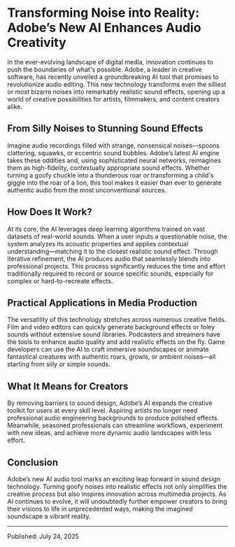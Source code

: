 # Transforming Noise into Reality: Adobe’s New AI Enhances Audio Creativity

In the ever-evolving landscape of digital media, innovation continues to push the boundaries of what's possible. Adobe, a leader in creative software, has recently unveiled a groundbreaking AI tool that promises to revolutionize audio editing. This new technology transforms even the silliest or most bizarre noises into remarkably realistic sound effects, opening up a world of creative possibilities for artists, filmmakers, and content creators alike.

## From Silly Noises to Stunning Sound Effects

Imagine audio recordings filled with strange, nonsensical noises—spoons clattering, squawks, or eccentric sound bubbles. Adobe’s latest AI engine takes these oddities and, using sophisticated neural networks, reimagines them as high-fidelity, contextually appropriate sound effects. Whether turning a goofy chuckle into a thunderous roar or transforming a child's giggle into the roar of a lion, this tool makes it easier than ever to generate authentic audio from the most unconventional sources.

## How Does It Work?

At its core, the AI leverages deep learning algorithms trained on vast datasets of real-world sounds. When a user inputs a questionable noise, the system analyzes its acoustic properties and applies contextual understanding—matching it to the closest realistic sound effect. Through iterative refinement, the AI produces audio that seamlessly blends into professional projects. This process significantly reduces the time and effort traditionally required to record or source specific sounds, especially for complex or hard-to-recreate effects.

## Practical Applications in Media Production

The versatility of this technology stretches across numerous creative fields. Film and video editors can quickly generate background effects or foley sounds without extensive sound libraries. Podcasters and streamers have the tools to enhance audio quality and add realistic effects on the fly. Game developers can use the AI to craft immersive soundscapes or animate fantastical creatures with authentic roars, growls, or ambient noises—all starting from silly or simple sounds.

## What It Means for Creators

By removing barriers to sound design, Adobe’s AI expands the creative toolkit for users at every skill level. Aspiring artists no longer need professional audio engineering backgrounds to produce polished effects. Meanwhile, seasoned professionals can streamline workflows, experiment with new ideas, and achieve more dynamic audio landscapes with less effort.

## Conclusion

Adobe’s new AI audio tool marks an exciting leap forward in sound design technology. Turning goofy noises into realistic effects not only simplifies the creative process but also inspires innovation across multimedia projects. As AI continues to evolve, it will undoubtedly further empower creators to bring their visions to life in unprecedented ways, making the imagined soundscape a vibrant reality.

---

Published: July 24, 2025
